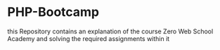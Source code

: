 # PHP-Bootcamp
this Repository contains an explanation of  the course Zero Web School Academy and solving the required assignments within it 
